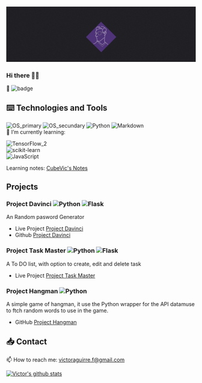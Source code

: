 ![Hero_banner](Hero_image_CubeVic.png)
### Hi there 🖐🏾

🙈 ![badge](https://www.codewars.com/users/CubeVic/badges/small)

## ⌨️ Technologies and Tools
![OS_primary](https://img.shields.io/badge/Mac-OS-blueviolet?style=for-the-badge&logo=Apple&logoColor=white&color=9900FF) ![OS_secundary](https://img.shields.io/badge/Linux-OS-blueviolet?style=for-the-badge&logo=Ubuntu&logoColor=white&color=9900FF) ![Python](https://img.shields.io/badge/Python-code-blueviolet?style=for-the-badge&logo=python&logoColor=white&color=9900FF)  ![Markdown](https://img.shields.io/badge/Markdown-Markdown-blueviolet?style=for-the-badge&logo=Markdown&logoColor=white&color=9900FF)   
🌱 I’m currently learning:   

![TensorFlow_2](https://img.shields.io/badge/TensorFlow-Code-blueviolet?style=for-the-badge&logo=TensorFlow&logoColor=white&color=F1C232)  
![scikit-learn](https://img.shields.io/badge/scikit&boxh;learn-Code-blueviolet?style=for-the-badge&logo=scikit-learn&logoColor=white&color=F1C232)  
![JavaScript](https://img.shields.io/badge/JavaScript-Code-blueviolet?style=for-the-badge&logo=Javascript&logoColor=white&color=F1C232) 

Learning notes: [CubeVic's Notes](https://cubevic.github.io/My_notes/) 

## Projects 

### Project Davinci ![Python](https://img.shields.io/badge/Python-Code-blueviolet?style=flat-square&logo=python&logoColor=white&color=9900FF) ![Flask](https://img.shields.io/badge/Flask-Framework-blueviolet?style=flat-square&logo=Flask&logoColor=white&color=9900FF)
An Random pasword Generator 
- Live Project [Project Davinci](https://projectdavinci.herokuapp.com/)
- Github [Project Davinci](https://github.com/CubeVic/Project_Davinci)

### Project Task Master ![Python](https://img.shields.io/badge/Python-Code-blueviolet?style=flat-square&logo=python&logoColor=white&color=9900FF) ![Flask](https://img.shields.io/badge/Flask-Framework-blueviolet?style=flat-square&logo=Flask&logoColor=white&color=9900FF)
A To DO list, with option to create, edit and delete task
- Live Project [Project Task Master](https://projectthetaskmaster.herokuapp.com/)

### Project Hangman ![Python](https://img.shields.io/badge/Python-Code-blueviolet?style=flat-square&logo=python&logoColor=white&color=9900FF) 
A simple game of hangman, it use the Python wrapper for the API datamuse to ftch random words to use in the game.
- GitHub [Project Hangman](https://github.com/CubeVic/Project_Hangman)

## 📥 Contact
📫 How to reach me: victoraguirre.f@gmail.com

[![Victor's github stats](https://github-readme-stats.vercel.app/api?username=CubeVic&hide=contribs,prs&count_private=true&show_icons=true&theme=midnight-purple)](https://github.com/CubeVic/github-readme-stats)

<!--
**CubeVic/CubeVic** is a ✨ _special_ ✨ repository because its `README.md` (this file) appears on your GitHub profile.

Here are some ideas to get you started:

- 🔭 I’m currently working on ...
- 🌱 I’m currently learning ...
- 👯 I’m looking to collaborate on ...
- 🤔 I’m looking for help with ...
- 💬 Ask me about ...
- 📫 How to reach me: ...
- 😄 Pronouns: ...
- ⚡ Fun fact: ...
-->
